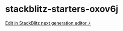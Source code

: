 # stackblitz-starters-oxov6j

[Edit in StackBlitz next generation editor ⚡️](https://stackblitz.com/~/github.com/Fank-1988/stackblitz-starters-oxov6j)